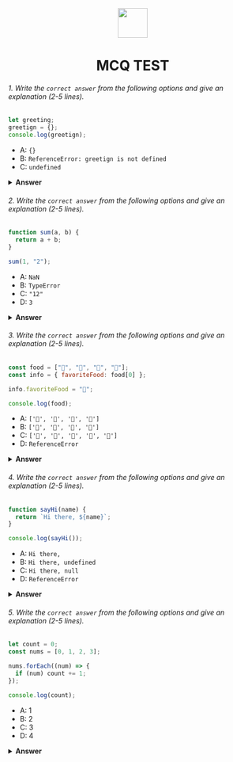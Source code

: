 <div align="center">
  <img height="60" src="https://edurev.gumlet.io/AllImages/original/ApplicationImages/CourseImages/944e5d47-8c55-4a89-91e5-22ab5f2798fc_CI.png">
  <h1>MCQ TEST</h1>
</div>

###### 1. Write the `correct answer` from the following options and give an explanation (2-5 lines).

```javascript
let greeting;
greetign = {};
console.log(greetign);
```

- A: `{}`
- B: `ReferenceError: greetign is not defined`
- C: `undefined`

<details><summary><b>Answer</b></summary>
<p>

#### Answer: B

<i>B: ReferenceError: greetign is not defined

Explanation:
In the code, you intended to create an empty object and assign it to the variable greeting. However, there is a typo in your code. You wrote greetign instead of greeting, which means the variable greeting is not defined, leading to a ReferenceError when you try to log it to the console.</i>

</p>
</details>

###### 2. Write the `correct answer` from the following options and give an explanation (2-5 lines).

```javascript
function sum(a, b) {
  return a + b;
}

sum(1, "2");
```

- A: `NaN`
- B: `TypeError`
- C: `"12"`
- D: `3`

<details><summary><b>Answer</b></summary>
<p>

#### Answer: c

<i>C: "12"

Explanation:
In JavaScript, when you use the + operator with two operands, and at least one of them is a string, JavaScript will perform string concatenation. In this case, you are adding the number 1 and the string "2". JavaScript will convert the number to a string and then concatenate the two strings together, resulting in "12".</i>

</p>
</details>

###### 3. Write the `correct answer` from the following options and give an explanation (2-5 lines).

```javascript
const food = ["🍕", "🍫", "🥑", "🍔"];
const info = { favoriteFood: food[0] };

info.favoriteFood = "🍝";

console.log(food);
```

- A: `['🍕', '🍫', '🥑', '🍔']`
- B: `['🍝', '🍫', '🥑', '🍔']`
- C: `['🍝', '🍕', '🍫', '🥑', '🍔']`
- D: `ReferenceError`

<details><summary><b>Answer</b></summary>
<p>

#### Answer: A

<i>A: ['🍕', '🍫', '🥑', '🍔']

Explanation:
In this code, you initially create an array food with four emoji elements. Then, you create an object info with a property favoriteFood that is assigned the value of the first element of the food array, which is "🍕". Later, you change the value of info.favoriteFood to "🍝". However, this change does not affect the original food array. Therefore, when you log the food array, it remains ['🍕', '🍫', '🥑', '🍔']</i>

</p>
</details>

###### 4. Write the `correct answer` from the following options and give an explanation (2-5 lines).

```javascript
function sayHi(name) {
  return `Hi there, ${name}`;
}

console.log(sayHi());
```

- A: `Hi there,`
- B: `Hi there, undefined`
- C: `Hi there, null`
- D: `ReferenceError`

<details><summary><b>Answer</b></summary>
<p>

#### Answer: b

<i>B: Hi there, undefined

Explanation:
In the code provided, the sayHi function expects a parameter name, which is used to create the greeting. However, when you call sayHi() without passing any arguments, the name parameter remains undefined. Therefore, the function returns a string with "Hi there, " followed by the value of name, which is undefined. The result is "Hi there, undefined."</i>

</p>
</details>

###### 5. Write the `correct answer` from the following options and give an explanation (2-5 lines).

```javascript
let count = 0;
const nums = [0, 1, 2, 3];

nums.forEach((num) => {
  if (num) count += 1;
});

console.log(count);
```

- A: 1
- B: 2
- C: 3
- D: 4

<details><summary><b>Answer</b></summary>
<p>

#### Answer: 3

<i>In the code provided, the count variable is initialized to 0, and there is an array nums containing [0, 1, 2, 3]. The forEach method is used to iterate over the elements of the nums array, and for each element (num), it checks if num is truthy (not equal to 0). If num is truthy, it increments the count variable by 1.

Here's what happens step by step:

The loop starts with num equal to 0. Since 0 is falsy, it does not increment count.

Next, num is equal to 1. 1 is truthy, so it increments count to 1.

Then, num is equal to 2. 2 is truthy, so it increments count to 2.

Finally, num is equal to 3. 3 is truthy, so it increments count to 3.

</i>

</p>
</details>